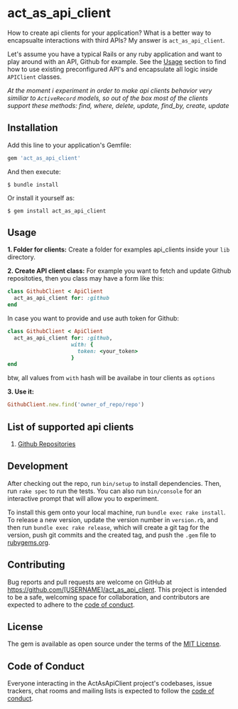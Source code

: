 # act_as_api_client

How to create api clients for your application? What is a better way to encapsualte interactions with third APIs? My answer is `act_as_api_client`.

Let's assume you have a typical Rails or any ruby application and want to play around with an API, Github for example. See the [Usage](#usage) section to find how to use existing preconfigured API's and encapsulate all logic inside `APIClient` classes.

_At the moment i experiment in order to make api clients behavior very similiar to `ActiveRecord` models, so out of the box most of the clients support these methods: find, where, delete, update, find_by, create, update_   

## Installation

Add this line to your application's Gemfile:

```ruby
gem 'act_as_api_client'
```

And then execute:

    $ bundle install

Or install it yourself as:

    $ gem install act_as_api_client

## Usage

**1. Folder for clients:**
Create a folder for examples api_clients inside your `lib` directory.

**2. Create API client class:**
For example you want to fetch and update Github repositoties, then you class may have a form like this:

```ruby
class GithubClient < ApiClient
  act_as_api_client for: :github
end
```

In case you want to provide and use auth token for Github: 

```ruby
class GithubClient < ApiClient
  act_as_api_client for: :github,
                    with: {
                      token: <your_token>
                    }
end
```

btw, all values from `with` hash will be availabe in tour clients as `options`   

**3. Use it:**

```ruby
GithubClient.new.find('owner_of_repo/repo')
```

## List of supported api clients
1. [Github Repositories](https://docs.github.com/en/rest/repos/repos)

## Development

After checking out the repo, run `bin/setup` to install dependencies. Then, run `rake spec` to run the tests. You can also run `bin/console` for an interactive prompt that will allow you to experiment.

To install this gem onto your local machine, run `bundle exec rake install`. To release a new version, update the version number in `version.rb`, and then run `bundle exec rake release`, which will create a git tag for the version, push git commits and the created tag, and push the `.gem` file to [rubygems.org](https://rubygems.org).

## Contributing

Bug reports and pull requests are welcome on GitHub at https://github.com/[USERNAME]/act_as_api_client. This project is intended to be a safe, welcoming space for collaboration, and contributors are expected to adhere to the [code of conduct](https://github.com/[USERNAME]/act_as_api_client/blob/master/CODE_OF_CONDUCT.md).

## License

The gem is available as open source under the terms of the [MIT License](https://opensource.org/licenses/MIT).

## Code of Conduct

Everyone interacting in the ActAsApiClient project's codebases, issue trackers, chat rooms and mailing lists is expected to follow the [code of conduct](https://github.com/[USERNAME]/act_as_api_client/blob/master/CODE_OF_CONDUCT.md).
